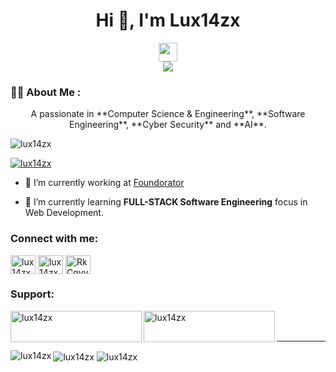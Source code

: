 <!--Header-->


<div align="center">
  <h1 align="center">Hi 👋, I'm Lux14zx</h1>
  <img src="https://media.giphy.com/media/hvRJCLFzcasrR4ia7z/giphy.gif" width="30px"/>
</div>

<div id="body" align="center">
    <img src="image/programmer.gif" ></img>
</div>

### :man_technologist: About Me :

<p align="center">A passionate in **Computer Science & Engineering**, **Software Engineering**, **Cyber Security** and **AI**.</p>


<p align="left"> <img src="https://komarev.com/ghpvc/?username=lux14zx&label=Profile%20views&color=0e75b6&style=flat" alt="lux14zx" /> </p>

<p align="left"> <a href="https://github.com/ryo-ma/github-profile-trophy"><img src="https://github-profile-trophy.vercel.app/?username=lux14zx" alt="lux14zx" /></a> </p>

- 🔭 I’m currently working at [Foundorator](https://github.com/FoundoratorTL)

- 🌱 I’m currently learning **FULL-STACK Software Engineering** focus in Web Development.

<h3 align="left">Connect with me:</h3>
<p align="left">
<a href="https://dev.to/lux14zx" target="blank"><img align="center" src="https://raw.githubusercontent.com/rahuldkjain/github-profile-readme-generator/master/src/images/icons/Social/devto.svg" alt="lux14zx" height="30" width="40" /></a>
<a href="https://codesandbox.com/lux14zx" target="blank"><img align="center" src="https://raw.githubusercontent.com/rahuldkjain/github-profile-readme-generator/master/src/images/icons/Social/codesandbox.svg" alt="lux14zx" height="30" width="40" /></a>
<a href="https://discord.gg/RkCqvvTppr" target="blank"><img align="center" src="https://raw.githubusercontent.com/rahuldkjain/github-profile-readme-generator/master/src/images/icons/Social/discord.svg" alt="RkCqvvTppr" height="30" width="40" /></a>
</p>

<h3 align="left">Support:</h3>
<p><a href="https://www.buymeacoffee.com/lux14zx"> <img align="left" src="https://cdn.buymeacoffee.com/buttons/v2/default-yellow.png" height="50" width="210" alt="lux14zx" /></a><a href="https://ko-fi.com/lux14zx"> <img align="left" src="https://cdn.ko-fi.com/cdn/kofi3.png?v=3" height="50" width="210" alt="lux14zx" /></a></p><br><br>

---

<img align="left" src="https://github-readme-stats.vercel.app/api/top-langs?username=lux14zx&show_icons=true&locale=en&layout=compact" alt="lux14zx" />

<img align="center" src="https://github-readme-stats.vercel.app/api?username=lux14zx&show_icons=true&locale=en" alt="lux14zx" />

<img align="center" src="https://github-readme-streak-stats.herokuapp.com/?user=lux14zx&" alt="lux14zx" />




